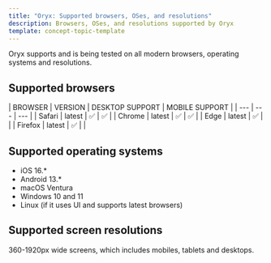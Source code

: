```yaml
---
title: "Oryx: Supported browsers, OSes, and resolutions"
description: Browsers, OSes, and resolutions supported by Oryx
template: concept-topic-template
---
```


Oryx supports and is being tested on all modern browsers, operating systems and resolutions.

## Supported browsers

| BROWSER | VERSION | DESKTOP SUPPORT | MOBILE SUPPORT |
| --- | --- | --- |
| Safari | latest | &#9989; | &#9989; |
| Chrome | latest | &#9989; | &#9989; |
| Edge | latest | &#9989; | |
| Firefox | latest | &#9989; | |

## Supported operating systems

* iOS 16.*
* Android 13.*
* macOS Ventura
* Windows 10 and 11
* Linux (if it uses UI and supports latest browsers)

## Supported screen resolutions

360-1920px wide screens, which includes mobiles, tablets and desktops.
